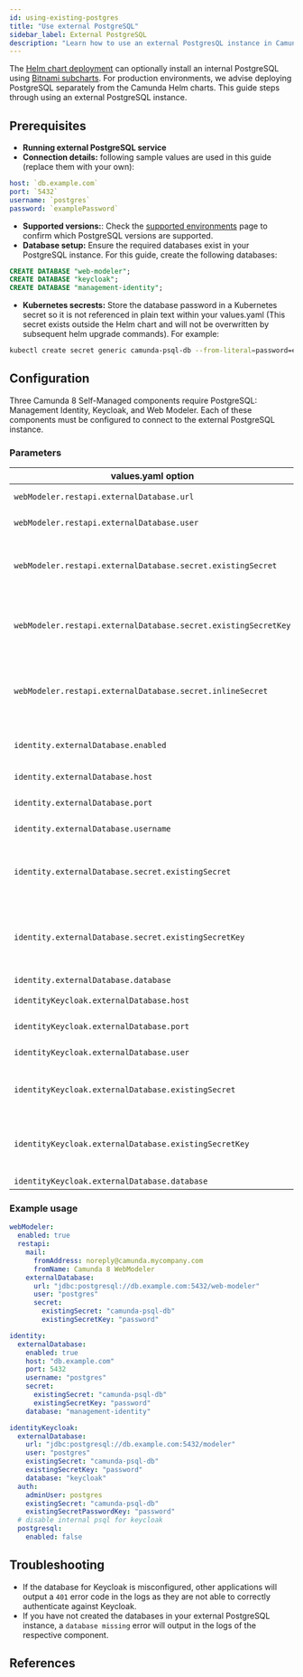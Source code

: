 ```yaml
---
id: using-existing-postgres
title: "Use external PostgreSQL"
sidebar_label: External PostgreSQL
description: "Learn how to use an external PostgresQL instance in Camunda 8 Self-Managed deployment."
---
```


The [Helm chart deployment](/self-managed/deployment/helm/install/quick-install.md) can optionally install an internal PostgreSQL using [Bitnami subcharts](../../configure/registry-and-images/install-bitnami-enterprise-images.md). For production environments, we advise deploying PostgreSQL separately from the Camunda Helm charts. This guide steps through using an external PostgreSQL instance.

## Prerequisites

- **Running external PostgreSQL service**
- **Connection details:** following sample values are used in this guide (replace them with your own):

```yaml
host: `db.example.com`
port: `5432`
username: `postgres`
password: `examplePassword`
```

- **Supported versions:**: Check the [supported environments](/reference/supported-environments.md) page to confirm which PostgreSQL versions are supported.
- **Database setup:** Ensure the required databases exist in your PostgreSQL instance. For this guide, create the following databases:

```SQL
CREATE DATABASE "web-modeler";
CREATE DATABASE "keycloak";
CREATE DATABASE "management-identity";
```

- **Kubernetes secrests:** Store the database password in a Kubernetes secret so it is not referenced in plain text within your values.yaml (This secret exists outside the Helm chart and will not be overwritten by subsequent helm upgrade commands). For example:

```bash
kubectl create secret generic camunda-psql-db --from-literal=password=examplePassword -n camunda
```

## Configuration

Three Camunda 8 Self-Managed components require PostgreSQL: Management Identity, Keycloak, and Web Modeler.
Each of these components must be configured to connect to the external PostgreSQL instance.

### Parameters

| values.yaml option                                             | type    | default | description                                                              |
| -------------------------------------------------------------- | ------- | ------- | ------------------------------------------------------------------------ |
| `webModeler.restapi.externalDatabase.url`                      | string  | `""`    | JDBC url of the database                                                 |
| `webModeler.restapi.externalDatabase.user`                     | string  | `""`    | Username of the database                                                 |
| `webModeler.restapi.externalDatabase.secret.existingSecret`    | string  | `""`    | Kubernetes Secret name containing a database password                    |
| `webModeler.restapi.externalDatabase.secret.existingSecretKey` | string  | `""`    | Key within the Kubernetes Secret that has the database password          |
| `webModeler.restapi.externalDatabase.secret.inlineSecret`      | string  | `""`    | string literal of the database password if not using a Kubernetes Secret |
| `identity.externalDatabase.enabled`                            | boolean | `false` | Enable the externalDatabase options                                      |
| `identity.externalDatabase.host`                               | string  | `""`    | Hostname of the database                                                 |
| `identity.externalDatabase.port`                               | integer | `5432`  | Port of the database                                                     |
| `identity.externalDatabase.username`                           | string  | `""`    | Username of the database                                                 |
| `identity.externalDatabase.secret.existingSecret`              | string  | `""`    | Kubernetes Secret name containing database password                      |
| `identity.externalDatabase.secret.existingSecretKey`           | string  | `""`    | Key within the Kubernetes Secret that contains the database password     |
| `identity.externalDatabase.database`                           | string  | `""`    | Database name                                                            |
| `identityKeycloak.externalDatabase.host`                       | string  | `""`    | Database host name                                                       |
| `identityKeycloak.externalDatabase.port`                       | integer | `5432`  | Database port number                                                     |
| `identityKeycloak.externalDatabase.user`                       | string  | `""`    | Database user name                                                       |
| `identityKeycloak.externalDatabase.existingSecret`             | string  | `""`    | Kubernetes Secret containing the database password                       |
| `identityKeycloak.externalDatabase.existingSecretKey`          | string  | `""`    | Key within the Kubernetes Secret containing the database password        |
| `identityKeycloak.externalDatabase.database`                   | string  | `""`    | Database name                                                            |

### Example usage

```yaml
webModeler:
  enabled: true
  restapi:
    mail:
      fromAddress: noreply@camunda.mycompany.com
      fromName: Camunda 8 WebModeler
    externalDatabase:
      url: "jdbc:postgresql://db.example.com:5432/web-modeler"
      user: "postgres"
      secret:
        existingSecret: "camunda-psql-db"
        existingSecretKey: "password"

identity:
  externalDatabase:
    enabled: true
    host: "db.example.com"
    port: 5432
    username: "postgres"
    secret:
      existingSecret: "camunda-psql-db"
      existingSecretKey: "password"
    database: "management-identity"

identityKeycloak:
  externalDatabase:
    url: "jdbc:postgresql://db.example.com:5432/modeler"
    user: "postgres"
    existingSecret: "camunda-psql-db"
    existingSecretKey: "password"
    database: "keycloak"
  auth:
    adminUser: postgres
    existingSecret: "camunda-psql-db"
    existingSecretPasswordKey: "password"
  # disable internal psql for keycloak
  postgresql:
    enabled: false
```

## Troubleshooting

- If the database for Keycloak is misconfigured, other applications will output a `401` error code in the logs as they are not able to correctly authenticate against Keycloak.
- If you have not created the databases in your external PostgreSQL instance, a `database missing` error will output in the logs of the respective component.

## References
